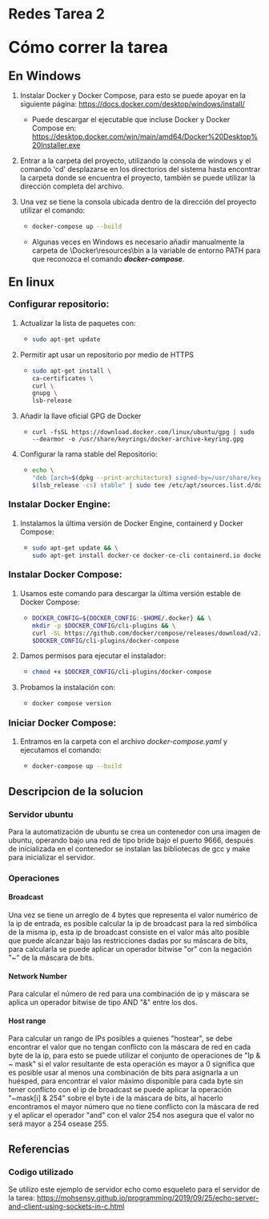 # Redes Tarea 2

## <font size="6">Cómo correr la tarea</font>

### <font size="5">**En Windows**</font>

1. Instalar Docker y Docker Compose, para esto se puede apoyar en la siguiente página: <https://docs.docker.com/desktop/windows/install/>
    - Puede descargar el ejecutable que incluse Docker y Docker Compose en: <https://desktop.docker.com/win/main/amd64/Docker%20Desktop%20Installer.exe>
2. Entrar a la carpeta del proyecto, utilizando la consola de windows y el comando 'cd' desplazarse en los directorios del sistema hasta encontrar la carpeta donde se encuentra el proyecto, también se puede utilizar la dirección completa del archivo.
3. Una vez se tiene la consola ubicada dentro de la dirección del proyecto utilizar el comando:  

    - ```bash
      docker-compose up --build
      ```

    - Algunas veces en Windows es necesario añadir manualmente la carpeta de \Docker\resources\bin a la
      variable de entorno PATH para que reconozca el comando ***docker-compose***.

### <font size="5">**En linux**</font>

#### <font size="4">**Configurar repositorio:**</font>

1. Actualizar la lista de paquetes con:

    - ```bash
      sudo apt-get update
      ```

2. Permitir apt usar un repositorio por medio de HTTPS

    - ```bash
      sudo apt-get install \
      ca-certificates \
      curl \
      gnupg \
      lsb-release
      ```

3. Añadir la llave oficial GPG de Docker
   - ```curl -fsSL https://download.docker.com/linux/ubuntu/gpg | sudo --dearmor -o /usr/share/keyrings/docker-archive-keyring.gpg```
4. Configurar la rama stable del Repositorio:

    - ```bash
      echo \
      "deb [arch=$(dpkg --print-architecture) signed-by=/usr/share/keyrings/docker-archive-keyring.gpg] https://download.docker.com/linux/ubuntu \
      $(lsb_release -cs) stable" | sudo tee /etc/apt/sources.list.d/docker.list > /dev/null
      ```

#### <font size="4">**Instalar Docker Engine:**</font>

1. Instalamos la última versión de Docker Engine, containerd y Docker Compose:

    - ```bash
      sudo apt-get update && \
      sudo apt-get install docker-ce docker-ce-cli containerd.io docker-compose-plugin
      ```

#### <font size="4">**Instalar Docker Compose:**</font>

1. Usamos este comando para descargar la última versión estable de Docker Compose:

    - ```bash
      DOCKER_CONFIG=${DOCKER_CONFIG:-$HOME/.docker} && \
      mkdir -p $DOCKER_CONFIG/cli-plugins && \
      curl -SL https://github.com/docker/compose/releases/download/v2.4.1/docker-compose-linux-x86_64 -o && \
      $DOCKER_CONFIG/cli-plugins/docker-compose
      ```

2. Damos permisos para ejecutar el instalador:

    - ```bash
      chmod +x $DOCKER_CONFIG/cli-plugins/docker-compose
      ```

3. Probamos la instalación con:

    - ```bash
      docker compose version
      ```

#### <font size="4">**Iniciar Docker Compose:**</font>

  1. Entramos en la carpeta con el archivo *docker-compose.yaml* y ejecutamos el comando:

      - ```bash
        docker-compose up --build
        ```

## Descripcion de la solucion

### Servidor ubuntu

Para la automatización de ubuntu se crea un contenedor con una imagen de ubuntu, operando bajo una red de tipo bride bajo el puerto 9666, después de inicializada en el contenedor se instalan las bibliotecas de gcc y make para inicializar el servidor.  

### Operaciones

#### Broadcast

Una vez se tiene un arreglo de 4 bytes que representa el valor numérico de la ip de entrada, es posible calcular la ip de broadcast para la red simbólica de la misma ip, esta ip de broadcast consiste en el valor más alto posible que puede alcanzar bajo las restricciones dadas por su máscara de bits, para calcularla se puede aplicar un operador bitwise "or" con la negación "~" de la máscara de bits.

#### Network Number

Para calcular el número de red para una combinación de ip y máscara se aplica un operador bitwise de tipo AND "&"  entre los dos.

#### Host range

Para calcular un rango de IPs posibles a quienes "hostear", se debe encontrar el valor que no tengan conflicto con la máscara de red en cada byte de la ip, para esto se puede utilizar el conjunto de operaciones de "Ip & ~ mask" si el valor resultante de esta operación es mayor a 0 significa que es posible usar al menos una combinación de bits para asignarla a un huésped, para encontrar el valor máximo disponible para cada byte sin tener conflicto con el ip de broadcast se puede aplicar la operación
"~mask[i] & 254" sobre el byte i de la máscara de bits, al hacerlo encontramos el mayor número que no tiene conflicto con la máscara de red y el aplicar el operador "and" con el valor 254 nos asegura que el valor no será mayor a 254 osease 255.  

## Referencias

### Codigo utilizado

Se utilizo este ejemplo de servidor echo como esqueleto para el servidor de la tarea: <https://mohsensy.github.io/programming/2019/09/25/echo-server-and-client-using-sockets-in-c.html>
